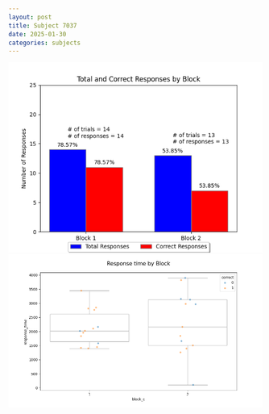 ```yaml
---
layout: post
title: Subject 7037
date: 2025-01-30
categories: subjects
---
```


![](data/7037/run-13/7037_ATS_responses.png)
![](data/7037/run-13/7037_ATS_rt.png)
